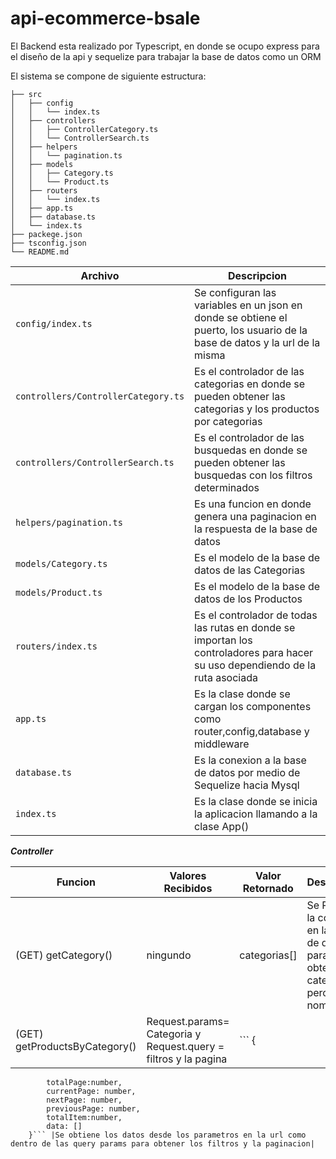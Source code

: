 # api-ecommerce-bsale

El Backend esta realizado por Typescript, en donde se ocupo express para el diseño de la api y sequelize para trabajar la base de datos como un ORM

El sistema se compone de siguiente estructura:

```
├── src
│   ├── config
│   │   └── index.ts 
│   ├── controllers
│   │   ├── ControllerCategory.ts
│   │   └── ControllerSearch.ts 
│   ├── helpers
│   │   └── pagination.ts 
│   ├── models
│   │   ├── Category.ts
│   │   └── Product.ts 
│   ├── routers
│   │   └── index.ts 
│   ├── app.ts
│   ├── database.ts 
│   └── index.ts 
├── packege.json
├── tsconfig.json
└── README.md
```


|      Archivo      |       Descripcion        | 
| ----------------- | ------------------------ | 
| ```config/index.ts```| Se configuran las variables en un json en donde se obtiene el puerto, los usuario de la base de datos y la url de la misma|
|```controllers/ControllerCategory.ts```| Es el controlador de las categorias en donde se pueden obtener las categorias y los productos por categorias |
|```controllers/ControllerSearch.ts```| Es el controlador de las busquedas en donde se pueden obtener las busquedas con los filtros determinados |
|```helpers/pagination.ts```| Es una funcion en donde genera una paginacion en la respuesta de la base de datos |
|```models/Category.ts```| Es el modelo de la base de datos de las Categorias |
|```models/Product.ts```| Es el modelo de la base de datos de los Productos |
|```routers/index.ts```| Es el controlador de todas las rutas en donde se importan los controladores para hacer su uso dependiendo de la ruta asociada |
|```app.ts```| Es la clase donde se cargan los componentes como router,config,database y middleware |
|```database.ts```| Es la conexion a la base de datos por medio de Sequelize hacia Mysql |
|```index.ts```| Es la clase donde se inicia la aplicacion llamando a la clase App() |

***Controller***


|      Funcion      |       Valores Recibidos  |  Valor Retornado  |  Descripcion |      
| ----------------- | ------------------------ | ------------------|--------------|
| (GET) getCategory()| ningundo | categorias[] | Se Realiza la consulta en la base de datos para obtener las categorias pero solo su nombre|
|(GET) getProductsByCategory()| Request.params= Categoria y Request.query = filtros y la pagina | ``` {
            totalPage:number,
            currentPage: number,
            nextPage: number,
            previousPage: number,
            totalItem:number,
            data: []
        }``` |Se obtiene los datos desde los parametros en la url como dentro de las query params para obtener los filtros y la paginacion|



